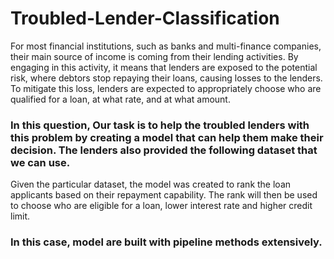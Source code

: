 # Troubled-Lender-Classification

For most financial institutions, such as banks and multi-finance companies, their main source of income is coming from their lending activities. By engaging in this activity, it means that lenders are exposed to the potential risk, where debtors stop repaying their loans, causing losses to the lenders. To mitigate this loss, lenders are expected to appropriately choose who are qualified for a loan, at what rate, and at what amount.  

### In this question, Our task is to help the troubled lenders with this problem by creating a model that can help them make their decision. The lenders also provided the following dataset that we can use.

Given the particular dataset, the model was created to rank the loan applicants based on their repayment capability. The rank will then be used to choose who are eligible for a loan, lower interest rate and higher credit limit. 

### In this case, model are built with pipeline methods extensively.
